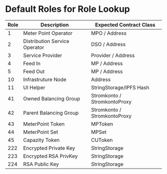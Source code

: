 # Default Roles for Role Lookup

| Role          | Description   | Expected Contract Class |
| ------------- | ------------- | ------------- |
| 1 | Meter Point Operator | MPO / Address |
| 2 | Distribution Service Operator | DSO / Address |
| 3 | Service Provider | Provider / Address |
| 4 | Feed In |  MP / Address |
| 5 | Feed Out |  MP / Address |
| 10 | Infrastruture Node | Address |
| 11 | UI Helper | StringStorage/IPFS Hash |
| 41 | Owned Balancing Group | Stromkonto / StromkontoProxy |
| 42 | Parent Balancing Group | Stromkonto / StromkontoProxy |
| 43 | MeterPoint Token | MPToken | 
| 44 | MeterPoint Set | MPSet | 
| 45 | Capazity Token | CUToken | 
| 222 | Encrypted Private Key | StringStorage |
| 223 | Encrypted RSA PrivKey | StringStorage |
| 224 | RSA Public Key | StringStorage |
 
